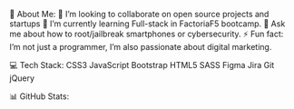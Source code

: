 💫 About Me:
👯 I’m looking to collaborate on open source projects and startups
🌱 I’m currently learning Full-stack in FactoriaF5 bootcamp.
💬 Ask me about how to root/jailbreak smartphones or cybersecurity.
⚡ Fun fact: I’m not just a programmer, I’m also passionate about digital marketing.

💻 Tech Stack:
CSS3 JavaScript Bootstrap HTML5 SASS Figma Jira Git jQuery

📊 GitHub Stats:






